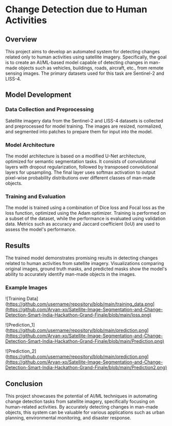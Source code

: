# Change Detection due to Human Activities

## Overview

This project aims to develop an automated system for detecting changes related only to human activities using satellite imagery. Specifically, the goal is to create an AI/ML-based model capable of detecting changes in man-made objects such as vehicles, buildings, roads, aircraft, etc., from remote sensing images. The primary datasets used for this task are Sentinel-2 and LISS-4.

## Model Development

### Data Collection and Preprocessing

Satellite imagery data from the Sentinel-2 and LISS-4 datasets is collected and preprocessed for model training. The images are resized, normalized, and segmented into patches to prepare them for input into the model.

### Model Architecture

The model architecture is based on a modified U-Net architecture, optimized for semantic segmentation tasks. It consists of convolutional layers with dropout regularization, followed by transposed convolutional layers for upsampling. The final layer uses softmax activation to output pixel-wise probability distributions over different classes of man-made objects.

### Training and Evaluation

The model is trained using a combination of Dice loss and Focal loss as the loss function, optimized using the Adam optimizer. Training is performed on a subset of the dataset, while the performance is evaluated using validation data. Metrics such as accuracy and Jaccard coefficient (IoU) are used to assess the model's performance.

## Results

The trained model demonstrates promising results in detecting changes related to human activities from satellite imagery. Visualizations comparing original images, ground truth masks, and predicted masks show the model's ability to accurately identify man-made objects in the images.

### Example Images

![Training Data](https://github.com/username/repository/blob/main/training_data.png](https://github.com/Aryan-xo/Satellite-Image-Segmentation-and-Change-Detection-Smart-India-Hackathon-Grand-Finale/blob/main/loss.png)

![Prediction_1](https://github.com/username/repository/blob/main/prediction.png](https://github.com/Aryan-xo/Satellite-Image-Segmentation-and-Change-Detection-Smart-India-Hackathon-Grand-Finale/blob/main/Prediction.png)

![Prediction_2](https://github.com/username/repository/blob/main/prediction.png](https://github.com/Aryan-xo/Satellite-Image-Segmentation-and-Change-Detection-Smart-India-Hackathon-Grand-Finale/blob/main/Prediction2.png)

## Conclusion

This project showcases the potential of AI/ML techniques in automating change detection tasks from satellite imagery, specifically focusing on human-related activities. By accurately detecting changes in man-made objects, this system can be valuable for various applications such as urban planning, environmental monitoring, and disaster response.
